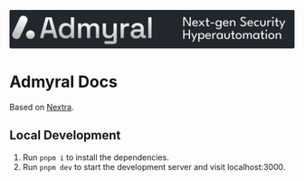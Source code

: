 <p align="center">
<img src="img/banner.svg" alt="admyral" />
</p>


# Admyral Docs

Based on [Nextra](https://nextra.site/).

## Local Development

1. Run `pnpm i` to install the dependencies.
2. Run `pnpm dev` to start the development server and visit localhost:3000.
